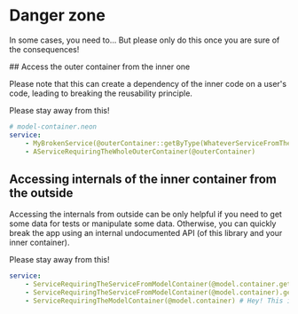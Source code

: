 # Danger zone

In some cases, you need to... But please only do this once you are sure of the consequences!

## Access the outer container from the inner one

Please note that this can create a dependency of the inner code on a user's code, leading to breaking the reusability principle.

Please stay away from this!

```yml
# model-container.neon
service:
    - MyBrokenService(@outerContainer::getByType(WhateverServiceFromTheOuterContainer))  # Do NOT do this unless the interface provided by the inner code from the inner container
    - AServiceRequiringTheWholeOuterContainer(@outerContainer)
```


## Accessing internals of the inner container from the outside

Accessing the internals from outside can be only helpful if you need to get some data for tests or manipulate some data. Otherwise, you can quickly break the app using an internal undocumented API (of this library and your inner container).

Please stay away from this!

```yml
service:
    - ServiceRequiringTheServiceFromModelContainer(@model.container.getByName("the.service.name")) # Hey! never do this!
    - ServiceRequiringTheServiceFromModelContainer(@model.container).getByType(WhatEverService) # Hey! never do this!
    - ServiceRequiringTheModelContainer(@model.container) # Hey! This is not the way!
```